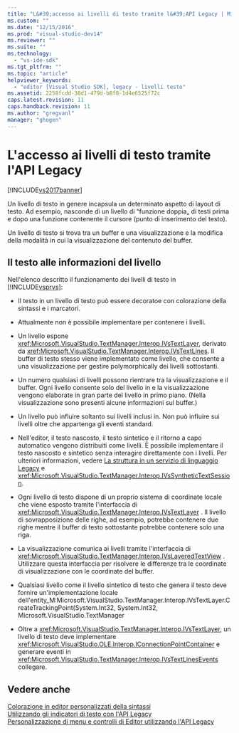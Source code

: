 ```yaml
---
title: "L&#39;accesso ai livelli di testo tramite l&#39;API Legacy | Microsoft Docs"
ms.custom: ""
ms.date: "12/15/2016"
ms.prod: "visual-studio-dev14"
ms.reviewer: ""
ms.suite: ""
ms.technology: 
  - "vs-ide-sdk"
ms.tgt_pltfrm: ""
ms.topic: "article"
helpviewer_keywords: 
  - "editor [Visual Studio SDK], legacy - livelli testo"
ms.assetid: 2258fcdd-38d1-479d-b8f8-1d4e6525f72c
caps.latest.revision: 11
caps.handback.revision: 11
ms.author: "gregvanl"
manager: "ghogen"
---
```

# L&#39;accesso ai livelli di testo tramite l&#39;API Legacy
[!INCLUDE[vs2017banner](../code-quality/includes/vs2017banner.md)]

Un livello di testo in genere incapsula un determinato aspetto di layout di testo.  Ad esempio, nasconde di un livello di “funzione doppia„ di testi prima e dopo una funzione contenente il cursore \(punto di inserimento del testo\).  
  
 Un livello di testo si trova tra un buffer e una visualizzazione e la modifica della modalità in cui la visualizzazione del contenuto del buffer.  
  
## Il testo alle informazioni del livello  
 Nell'elenco descritto il funzionamento dei livelli di testo in [!INCLUDE[vsprvs](../code-quality/includes/vsprvs_md.md)]:  
  
-   Il testo in un livello di testo può essere decoratoe con colorazione della sintassi e i marcatori.  
  
-   Attualmente non è possibile implementare per contenere i livelli.  
  
-   Un livello espone <xref:Microsoft.VisualStudio.TextManager.Interop.IVsTextLayer>, derivato da <xref:Microsoft.VisualStudio.TextManager.Interop.IVsTextLines>.  Il buffer di testo stesso viene implementato come livello, che consente a una visualizzazione per gestire polymorphically dei livelli sottostanti.  
  
-   Un numero qualsiasi di livelli possono rientrare tra la visualizzazione e il buffer.  Ogni livello consente solo del livello in e la visualizzazione vengono elaborate in gran parte del livello in primo piano.  \(Nella visualizzazione sono presenti alcune informazioni sul buffer.\)  
  
-   Un livello può influire soltanto sui livelli inclusi in.  Non può influire sui livelli oltre che appartenga gli eventi standard.  
  
-   Nell'editor, il testo nascosto, il testo sintetico e il ritorno a capo automatico vengono distribuiti come livelli.  È possibile implementare il testo nascosto e sintetico senza interagire direttamente con i livelli.  Per ulteriori informazioni, vedere [La struttura in un servizio di linguaggio Legacy](../extensibility/internals/outlining-in-a-legacy-language-service.md) e <xref:Microsoft.VisualStudio.TextManager.Interop.IVsSyntheticTextSession>.  
  
-   Ogni livello di testo dispone di un proprio sistema di coordinate locale che viene esposto tramite l'interfaccia di <xref:Microsoft.VisualStudio.TextManager.Interop.IVsTextLayer> .  Il livello di sovrapposizione delle righe, ad esempio, potrebbe contenere due righe mentre il buffer di testo sottostante potrebbe contenere solo una riga.  
  
-   La visualizzazione comunica ai livelli tramite l'interfaccia di <xref:Microsoft.VisualStudio.TextManager.Interop.IVsLayeredTextView> .  Utilizzare questa interfaccia per risolvere le differenze tra le coordinate di visualizzazione con le coordinate del buffer.  
  
-   Qualsiasi livello come il livello sintetico di testo che genera il testo deve fornire un'implementazione locale dell'entity\_M:Microsoft.VisualStudio.TextManager.Interop.IVsTextLayer.CreateTrackingPoint\(System.Int32, System.Int32, Microsoft.VisualStudio.TextManager  
  
-   Oltre a <xref:Microsoft.VisualStudio.TextManager.Interop.IVsTextLayer>, un livello di testo deve implementare <xref:Microsoft.VisualStudio.OLE.Interop.IConnectionPointContainer> e generare eventi in <xref:Microsoft.VisualStudio.TextManager.Interop.IVsTextLinesEvents> collegare.  
  
## Vedere anche  
 [Colorazione in editor personalizzati della sintassi](../extensibility/syntax-coloring-in-custom-editors.md)   
 [Utilizzando gli indicatori di testo con l'API Legacy](../extensibility/using-text-markers-with-the-legacy-api.md)   
 [Personalizzazione di menu e controlli di Editor utilizzando l'API Legacy](../extensibility/customizing-editor-controls-and-menus-by-using-the-legacy-api.md)